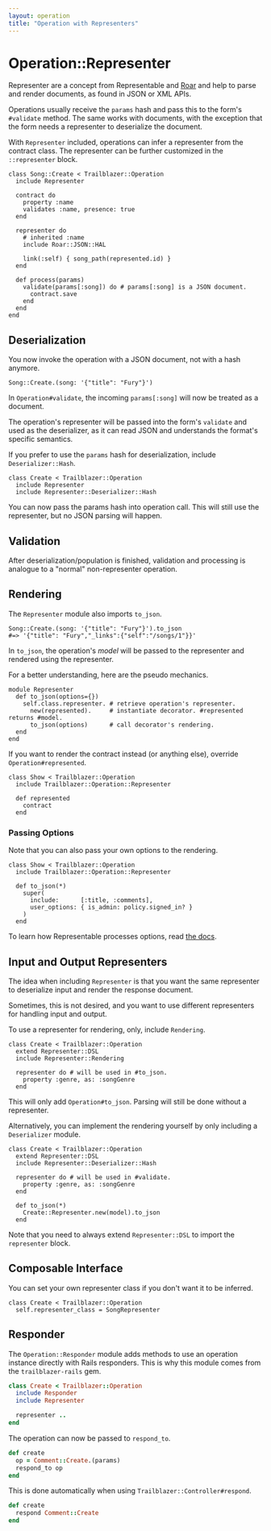 ```yaml
---
layout: operation
title: "Operation with Representers"
---
```


# Operation::Representer

Representer are a concept from Representable and [Roar](/gems/roar) and help to parse and render documents, as found in JSON or XML APIs.

Operations usually receive the `params` hash and pass this to the form's `#validate` method. The same works with documents, with the exception that the form needs a representer to deserialize the document.

With `Representer` included, operations can infer a representer from the contract class. The representer can be further customized in the `::representer` block.


    class Song::Create < Trailblazer::Operation
      include Representer

      contract do
        property :name
        validates :name, presence: true
      end

      representer do
        # inherited :name
        include Roar::JSON::HAL

        link(:self) { song_path(represented.id) }
      end

      def process(params)
        validate(params[:song]) do # params[:song] is a JSON document.
          contract.save
        end
      end
    end


## Deserialization

You now invoke the operation with a JSON document, not with a hash anymore.


    Song::Create.(song: '{"title": "Fury"}')


In `Operation#validate`, the incoming `params[:song]` will now be treated as a document.

The operation's representer will be passed into the form's `validate` and used as the deserializer, as it can read JSON and understands the format's specific semantics.

If you prefer to use the `params` hash for deserialization, include `Deserializer::Hash`.

    class Create < Trailblazer::Operation
      include Representer
      include Representer::Deserializer::Hash

You can now pass the params hash into operation call. This will still use the representer, but no JSON parsing will happen.

## Validation

After deserialization/population is finished, validation and processing is analogue to a "normal" non-representer operation.


## Rendering

The `Representer` module also imports `to_json`.

    Song::Create.(song: '{"title": "Fury"}').to_json
    #=> '{"title": "Fury","_links":{"self":"/songs/1"}}'

In `to_json`, the operation's _model_ will be passed to the representer and rendered using the representer.

For a better understanding, here are the pseudo mechanics.

    module Representer
      def to_json(options={})
        self.class.representer. # retrieve operation's representer.
          new(represented).     # instantiate decorator. #represented returns #model.
          to_json(options)      # call decorator's rendering.
      end
    end

If you want to render the contract instead (or anything else), override `Operation#represented`.

    class Show < Trailblazer::Operation
      include Trailblazer::Operation::Representer

      def represented
        contract
      end

### Passing Options

Note that you can also pass your own options to the rendering.

    class Show < Trailblazer::Operation
      include Trailblazer::Operation::Representer

      def to_json(*)
        super(
          include:      [:title, :comments],
          user_options: { is_admin: policy.signed_in? }
        )
      end

To learn how Representable processes options, read [the docs](/gems/representable/3.0/api.html#user-options).

## Input and Output Representers

The idea when including `Representer` is that you want the same representer to deserialize input and render the response document.

Sometimes, this is not desired, and you want to use different representers for handling input and output.

To use a representer for rendering, only, include `Rendering`.

    class Create < Trailblazer::Operation
      extend Representer::DSL
      include Representer::Rendering

      representer do # will be used in #to_json.
        property :genre, as: :songGenre
      end

This will only add `Operation#to_json`. Parsing will still be done without a representer.

Alternatively, you can implement the rendering yourself by only including a `Deserializer` module.

    class Create < Trailblazer::Operation
      extend Representer::DSL
      include Representer::Deserializer::Hash

      representer do # will be used in #validate.
        property :genre, as: :songGenre
      end

      def to_json(*)
        Create::Representer.new(model).to_json
      end

Note that you need to always extend `Representer::DSL` to import the `representer` block.

## Composable Interface

You can set your own representer class if you don't want it to be inferred.


    class Create < Trailblazer::Operation
      self.representer_class = SongRepresenter


## Responder

The `Operation::Responder` module adds methods to use an operation instance directly with Rails responders. This is why this module comes from the `trailblazer-rails` gem.

```ruby
class Create < Trailblazer::Operation
  include Responder
  include Representer

  representer ..
end
```

The operation can now be passed to `respond_to`.

```ruby
def create
  op = Comment::Create.(params)
  respond_to op
end
```

This is done automatically when using `Trailblazer::Controller#respond`.

```ruby
def create
  respond Comment::Create
end
```
